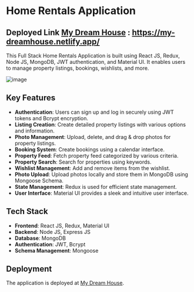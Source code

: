 # Home Rentals Application

## Deployed Link  [My Dream House](https://my-dreamhouse.netlify.app/) : https://my-dreamhouse.netlify.app/

This Full Stack Home Rentals Application is built using React JS, Redux, Node JS, MongoDB, JWT authentication, and Material UI. It enables users to manage property listings, bookings, wishlists, and more.

![image](https://github.com/user-attachments/assets/42d6fdee-3902-4318-a4a7-781009259d7c)

## Key Features

- **Authentication**: Users can sign up and log in securely using JWT tokens and Bcrypt encryption.
- **Listing Creation**: Create detailed property listings with various options and information.
- **Photo Management**: Upload, delete, and drag & drop photos for property listings.
- **Booking System**: Create bookings using a calendar interface.
- **Property Feed**: Fetch property feed categorized by various criteria.
- **Property Search**: Search for properties using keywords.
- **Wishlist Management**: Add and remove items from the wishlist.
- **Photo Upload**: Upload photos locally and store them in MongoDB using Mongoose Schema.
- **State Management**: Redux is used for efficient state management.
- **User Interface**: Material UI provides a sleek and intuitive user interface.

## Tech Stack

- **Frontend**: React JS, Redux, Material UI
- **Backend**: Node JS, Express JS
- **Database**: MongoDB
- **Authentication**: JWT, Bcrypt
- **Schema Management**: Mongoose

## Deployment

The application is deployed at [My Dream House](https://my-dreamhouse.netlify.app/).
